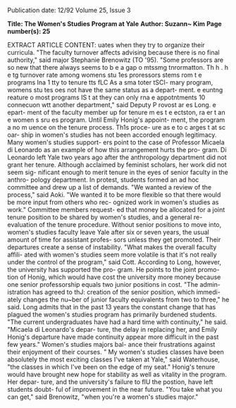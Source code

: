 Publication date: 12/92
Volume 25, Issue 3

**Title: The Women's Studies Program at Yale**
**Author: Suzann~ Kim**
**Page number(s): 25**

EXTRACT ARTICLE CONTENT:
uates when they try to organize their 
curricula. "The faculty turnover affects 
advising because there is no final 
authority," said major Stephanie 
Brenowitz (TO '95). "Some professors 
are so new that there always seems to 
b 
e a gap o mtssmg tnrormatton. 
Th h . h 
e tg 
turnover rate among 
womens stu 1es proressors stems rom 
t e programs Ina 1 tty to tenure tts fLC 
As 
a sma toter tSCI- 
mary program, womens stu tes oes 
not have the same status as a depart-
ment. 
e euntng reature o most 
programs IS t at they can only rna e 
appotntments 10 connecuon wtt 
another department," said Deputy 
P 
rovost 
ar es Long. 
e epart-
ment of the faculty member up for 
tenure m 
es 
t e 
ectston, ra er 
t an 
e women s sru es program. 
Until Emily Honig's appoint-
ment, the program a no m uence 
on the tenure process. Th1s proce-
ure as e to c arges t at sc oar-
ship in women's studies has not been 
accorded enough legitimacy. 
Many women's studies support-
ers point to the case of Professor 
Micaela di Leonardo as an example of 
how this arrangement hurts the pro-
gram. Di Leonardo left Yale two 
years ago after the anthropology 
department did not grant her tenure. 
Although acclaimed by feminist 
scholars, her work did not seem sig-
nificant enough to merit tenure in the 
eyes of senior faculty in the anthro-
pology department. 
In protest, students formed an ad 
hoc committee and drew up a list of 
demands. "We wanted a review of the 
process," said Aoki. "We wanted it to 
be more flexible so that there would 
be more input from others who rec-
ognized work in women's studies as 
work." Committee members request-
ed that money be allocated for a joint 
tenure position to be shared by 
women's studies, and a general re-
evaluation of the tenure procedure. 
Without senior positions to move 
into, women's studies faculty leave 
Yale after six or seven years, the usual 
amount of time for assistant profes-
sors unless they get promoted. Their 
departures create a sense of instability. 
"What makes the overall faculty affili-
ated with women's studies seem more 
volatile is that it's not really under the 
control of the program," said Cott. 
According to Long, however, the 
university has supported the pro-
gram. He points to the joint promo-
tion of Honig, which would have cost 
the university more money because 
one senior professorship equals two 
junior positions in cost. "The admin-
istration has agreed to thJ: creation of 
the senior position, which immedi-
ately changes the nu~ber of junior 
faculty equivalents from two to 
three," he said. 
Long admits that in the past 13 
years the constant change that has 
plagued the women's studies program 
has primarily burdened students. 
"The current undergraduates have 
had a hard time with continuity," he 
said. "Micaela di Leonardo's depar-
ture, the delay in replacing her, and 
Emily Honig's departure have made 
continuity appear more difficult in 
the past few years." 
Women's studies majors bal-
ance their frustrations against their 
enjoyment of their courses. " My 
women's studies classes have been 
absolutely the most exciting classes 
I've taken at Yale," said Waterhouse, 
"the classes in which I've been on the 
edge of my seat." 
Honig's tenure would have 
brought new hope for stability as well 
as vitality in the program. Her depar-
ture, and the university's failure to flU 
the postion, have left students doubt-
ful of improvement in the near 
future. "You take what you can get," 
said Brenowitz, "when you're a 
women's studies major."